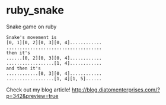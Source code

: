 # ruby_snake
Snake game on ruby
```
Snake's movement is
[0, 1][0, 2][0, 3][0, 4]............
....................................
then it's
......[0, 2][0, 3][0, 4]............
..................[1, 4]............
and then it's
............[0, 3][0, 4]............
..................[1, 4][1, 5]......
```

Check out my blog article!
http://blog.diatomenterprises.com/?p=342&preview=true
